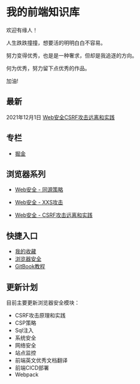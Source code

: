 # 我的前端知识库



欢迎有缘人！

人生跌跌撞撞，想要活的明明白白不容易。

努力变得优秀，也是是一种奢求，但却是我追逐的方向。

何为优秀，努力留下点优秀的作品。

加油!



## 最新

2021年12月1日  [Web安全CSRF攻击远离和实践](https://lpfbook.gitbook.io/docs/browser-security/csrf)



## 专栏

* [掘金](https://juejin.cn/user/3940246036948840)



## 浏览器系列

- [Web安全 - 同源策略]()

- [Web安全 - XXS攻击]()
-  [Web安全 - CSRF攻击远离和实践](https://lpfbook.gitbook.io/docs/browser-security/csrf)



## 快捷入口

- [我的收藏](https://lpfbook.gitbook.io/docs/collection)
- [浏览器安全](https://lpfbook.gitbook.io/docs/browser-security)
- [GitBook教程](https://lpfbook.gitbook.io/docs/gitbook)



## 更新计划

目前主要更新浏览器安全模块：

- CSRF攻击原理和实践
- CSP策略
- Sql注入
- 系统安全
- 网络安全
- 站点监控
- 前端英文优秀文档翻译
- 前端CICD部署
- Webpack
